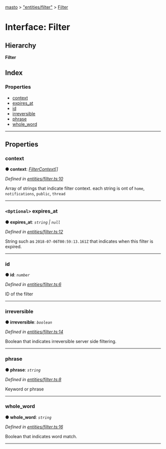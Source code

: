 [masto](../README.md) > ["entities/filter"](../modules/_entities_filter_.md) > [Filter](../interfaces/_entities_filter_.filter.md)

# Interface: Filter

## Hierarchy

**Filter**

## Index

### Properties

* [context](_entities_filter_.filter.md#context)
* [expires_at](_entities_filter_.filter.md#expires_at)
* [id](_entities_filter_.filter.md#id)
* [irreversible](_entities_filter_.filter.md#irreversible)
* [phrase](_entities_filter_.filter.md#phrase)
* [whole_word](_entities_filter_.filter.md#whole_word)

---

## Properties

<a id="context"></a>

###  context

**● context**: *[FilterContext](../modules/_entities_filter_.md#filtercontext)[]*

*Defined in [entities/filter.ts:10](https://github.com/lagunehq/core/blob/84abcd4/src/entities/filter.ts#L10)*

Array of strings that indicate filter context. each string is ont of `home`, `notifications`, `public`, `thread`

___
<a id="expires_at"></a>

### `<Optional>` expires_at

**● expires_at**: *`string` \| `null`*

*Defined in [entities/filter.ts:12](https://github.com/lagunehq/core/blob/84abcd4/src/entities/filter.ts#L12)*

String such as `2018-07-06T00:59:13.161Z` that indicates when this filter is expired.

___
<a id="id"></a>

###  id

**● id**: *`number`*

*Defined in [entities/filter.ts:6](https://github.com/lagunehq/core/blob/84abcd4/src/entities/filter.ts#L6)*

ID of the filter

___
<a id="irreversible"></a>

###  irreversible

**● irreversible**: *`boolean`*

*Defined in [entities/filter.ts:14](https://github.com/lagunehq/core/blob/84abcd4/src/entities/filter.ts#L14)*

Boolean that indicates irreversible server side filtering.

___
<a id="phrase"></a>

###  phrase

**● phrase**: *`string`*

*Defined in [entities/filter.ts:8](https://github.com/lagunehq/core/blob/84abcd4/src/entities/filter.ts#L8)*

Keyword or phrase

___
<a id="whole_word"></a>

###  whole_word

**● whole_word**: *`string`*

*Defined in [entities/filter.ts:16](https://github.com/lagunehq/core/blob/84abcd4/src/entities/filter.ts#L16)*

Boolean that indicates word match.

___

